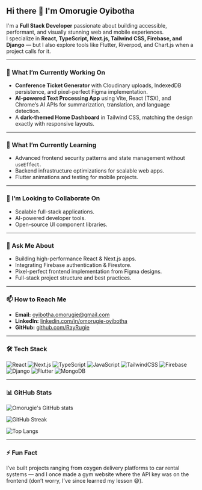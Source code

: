 ## Hi there 👋 I'm Omorugie Oyibotha

I'm a **Full Stack Developer** passionate about building accessible, performant, and visually stunning web and mobile experiences.  
I specialize in **React, TypeScript, Next.js, Tailwind CSS, Firebase, and Django** — but I also explore tools like Flutter, Riverpod, and Chart.js when a project calls for it.  

---

### 🚀 What I’m Currently Working On
- **Conference Ticket Generator** with Cloudinary uploads, IndexedDB persistence, and pixel-perfect Figma implementation.
- **AI-powered Text Processing App** using Vite, React (TSX), and Chrome’s AI APIs for summarization, translation, and language detection.
- A **dark-themed Home Dashboard** in Tailwind CSS, matching the design exactly with responsive layouts.

---

### 🌱 What I’m Currently Learning
- Advanced frontend security patterns and state management without `useEffect`.
- Backend infrastructure optimizations for scalable web apps.
- Flutter animations and testing for mobile projects.

---

### 👯 I’m Looking to Collaborate On
- Scalable full-stack applications.
- AI-powered developer tools.
- Open-source UI component libraries.

---

### 💬 Ask Me About
- Building high-performance React & Next.js apps.
- Integrating Firebase authentication & Firestore.
- Pixel-perfect frontend implementation from Figma designs.
- Full-stack project structure and best practices.

---

### 📫 How to Reach Me
- **Email:** [oyibotha.omorugie@gmail.com](mailto:oyibotha.omorugie@gmail.com)
- **LinkedIn:** [linkedin.com/in/omorugie-oyibotha](https://linkedin.com/in/omorugie-oyibotha)
- **GitHub:** [github.com/RayRugie](https://github.com/RayRugie)

---

### 🛠 Tech Stack
![React](https://img.shields.io/badge/React-20232A?style=for-the-badge&logo=react&logoColor=61DAFB)
![Next.js](https://img.shields.io/badge/Next.js-000000?style=for-the-badge&logo=nextdotjs&logoColor=white)
![TypeScript](https://img.shields.io/badge/TypeScript-007ACC?style=for-the-badge&logo=typescript&logoColor=white)
![JavaScript](https://img.shields.io/badge/JavaScript-F7E018?style=for-the-badge&logo=javascript&logoColor=black)
![TailwindCSS](https://img.shields.io/badge/Tailwind_CSS-38B2AC?style=for-the-badge&logo=tailwind-css&logoColor=white)
![Firebase](https://img.shields.io/badge/Firebase-FFCA28?style=for-the-badge&logo=firebase&logoColor=black)
![Django](https://img.shields.io/badge/Django-092E20?style=for-the-badge&logo=django&logoColor=white)
![Flutter](https://img.shields.io/badge/Flutter-02569B?style=for-the-badge&logo=flutter&logoColor=white)
![MongoDB](https://img.shields.io/badge/MongoDB-4EA94B?style=for-the-badge&logo=mongodb&logoColor=white)

---

### 📊 GitHub Stats
![Omorugie's GitHub stats](https://github-readme-stats.vercel.app/api?username=RayRugie&show_icons=true&theme=tokyonight)

![GitHub Streak](https://streak-stats.demolab.com?user=RayRugie&theme=tokyonight&hide_border=true)

![Top Langs](https://github-readme-stats.vercel.app/api/top-langs/?username=RayRugie&layout=compact&theme=tokyonight)

---

### ⚡ Fun Fact
I’ve built projects ranging from oxygen delivery platforms to car rental systems — and I once made a gym website where the API key was on the frontend (don’t worry, I’ve since learned my lesson 😅).
